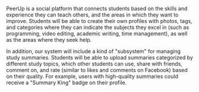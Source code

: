 PeerUp is a social platform that connects students based on the skills and experience they can teach others, and the areas in which they want to improve. Students will be able to create their own profiles with photos, tags, and categories where they can indicate the subjects they excel in (such as programming, video editing, academic writing, time management), as well as the areas where they seek help.

In addition, our system will include a kind of "subsystem" for managing study summaries. Students will be able to upload summaries categorized by different study topics, which other students can use, share with friends, comment on, and rate (similar to likes and comments on Facebook) based on their quality. For example, users with high-quality summaries could receive a "Summary King" badge on their profile.
